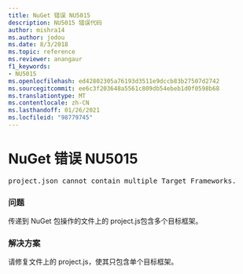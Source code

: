 ```yaml
---
title: NuGet 错误 NU5015
description: NU5015 错误代码
author: mishra14
ms.author: jodou
ms.date: 8/3/2018
ms.topic: reference
ms.reviewer: anangaur
f1_keywords:
- NU5015
ms.openlocfilehash: ed42802305a76193d3511e9dccb83b27507d2742
ms.sourcegitcommit: ee6c3f203648a5561c809db54ebeb1d0f0598b68
ms.translationtype: MT
ms.contentlocale: zh-CN
ms.lasthandoff: 01/26/2021
ms.locfileid: "98779745"
---
```

# <a name="nuget-error-nu5015"></a>NuGet 错误 NU5015
<pre>project.json cannot contain multiple Target Frameworks.</pre>

### <a name="issue"></a>问题

传递到 NuGet 包操作的文件上的 project.js包含多个目标框架。


### <a name="solution"></a>解决方案

请修复文件上的 project.js，使其只包含单个目标框架。

